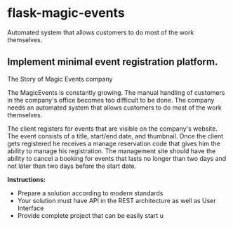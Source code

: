 # flask-magic-events
Automated system that allows customers to do most of the work themselves.

## Implement minimal event registration platform.

The Story of Magic Events company

The MagicEvents is constantly growing. The manual handling of customers in the
company's office becomes too difficult to be done. The company needs an
automated system that allows customers to do most of the work themselves.

The client registers for events that are visible on the company's website. The
event consists of a title, start/end date, and thumbnail. Once the client gets
registered he receives a manage reservation code that gives him the ability to
manage his registration. The management site should have the ability to cancel a
booking for events that lasts no longer than two days and not later than two days
before the start date.

**Instructions:**
- Prepare a solution according to modern standards
- Your solution must have API in the REST architecture as well as User Interface
- Provide complete project that can be easily start u

